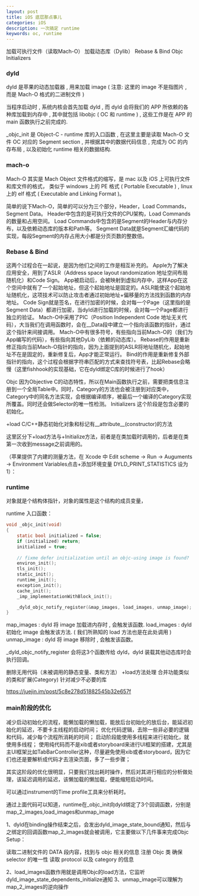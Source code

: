 ```yaml
---
layout: post
title: iOS 底层那点事儿
categories: iOS
description: 一次搞定 runtime
keywords: oc, runtime
---
```


加载可执行文件（读取Mach-O）
加载动态库（Dylib）
Rebase & Bind
Objc
Initializers

### dyld

dyld 是苹果的动态加载器 , 用来加载 image ( 注意: 这里的 image 不是指图片 , 而是 Mach-O 格式的二进制文件  )

当程序启动时 , 系统内核会首先加载 dyld , 而 dyld 会将我们的 APP 所依赖的各种库加载到内存中 , 其中就包括 libobjc ( OC 和 runtime ) , 这些工作是在 APP 的 main 函数执行之前完成的.


_objc_init 是 Object-C - runtime 库的入口函数 , 在这里主要是读取 Mach-O 文件 OC 对应的 Segment section , 并根据其中的数据代码信息 , 完成为 OC 的内存布局 , 以及初始化 runtime 相关的数据结构.

### mach-o

Mach-O 其实是 Mach Object 文件格式的缩写，是 mac 以及 iOS 上可执行文件和库文件的格式， 类似于 windows 上的 PE 格式 ( Portable Executable ) , linux 上的 elf 格式 ( Executable and Linking Format )。

简单的说下Mach-O，简单的可以分为三个部分，Header，Load Commands，Segment Data。
Header中包含的是可执行文件的CPU架构，Load Commands的数量和占用空间。
Load Commands中包含的是Segment的Header与内存分布，以及依赖动态库的版本和Path等。
Segment Data就是Segment汇编代码的实现，每段Segment的内存占用大小都是分页页数的整数倍。
### Rebase & Bind
这两个过程合在一起说，是因为他们之间的工作是相互补充的。
Apple为了解决应用安全，用到了ASLR（Address space layout randomization 地址空间布局随机化）和Code Sign。
App被启动后，会被映射到虚拟内存中，这样App在这个空间中就有了一个起始地址，但这个起始地址是固定的。ASLR能使这个起始地址随机化，这项技术可以防止攻击者通过初始地址+偏移量的方法找到函数的内存地址。
Code Sign就是签名，在进行加密的时候，会对每一个Page（这里指的是Segment Data）都进行加密，当dyld进行加载的时候，会对每一个Page都进行独立的验证。
Mach-O中采用了PIC（Position Independent Code 地址无关代码），大当我们在调用函数时，会在__Data段中建立一个指向该函数的指针，通过这个指针来间接调用。
Mach-O中有很多符号，有些指向当前Mach-O的（我们为App编写的代码），有些指向其他DyLib（依赖的动态库）。
Rebase的作用是重新修正指向当前Mach-O指针的指向，因为上面提到的ASLR将地址随机化，起始地址不在是固定的，重新修复后，App才能正常运行。
Bind的作用是重新修复外部指针的指向，这个过程会根据字符串匹配的方式来查找符号表，比起Rebase会略慢（这里fishhook的实现基础，它在dyld绑定C库的时候进行了hook）

Objc
因为Objective C的动态特性，所以在Main函数执行之前，需要把类信息注册到一个全局Table中。同时，Category的方法也会被注册到对应类中，Category中的同名方法实现，会根据编译顺序，被最后一个编译的Category实现所覆盖。同时还会做Selector的唯一性检测。
Initializers
这个阶段是包含必要的初始化。

+load
C/C++静态初始化对象和标记有__attribute__(constructor)的方法

这里区分下+load方法与+Initialize方法，前者是在类加载时调用的，后者是在类第一次收到message之前调用的。

（苹果提供了内建的测量方法，在 Xcode 中 Edit scheme -> Run -> Auguments -> Environment Variables点击+添加环境变量 DYLD_PRINT_STATISTICS 设为 1）：


### runtime

对象就是个结构体指针，对象的属性是这个结构的成员变量，

runtime 入口函数：
```c
void _objc_init(void)
{
    static bool initialized = false;
    if (initialized) return;
    initialized = true;
    
    // fixme defer initialization until an objc-using image is found?
    environ_init();
    tls_init();
    static_init();
    runtime_init();
    exception_init();
    cache_init();
    _imp_implementationWithBlock_init();

    _dyld_objc_notify_register(&map_images, load_images, unmap_image);
}
```

map_images : dyld 将 image 加载进内存时 , 会触发该函数.
load_images : dyld 初始化 image 会触发该方法. (  我们所熟知的 load 方法也是在此处调用  )
unmap_image : dyld 将 image 移除时 , 会触发该函数。

_dyld_objc_notify_register 会将这3个函数传给 dyld，dyld 装载其他动态库时会执行回调。

删除无用代码（未被调用的静态变量、类和方法）
+load方法处理
合并功能类似的类和扩展(Category)
针对减少不必要的库

https://juejin.im/post/5c8e278d51882545b32e657f



### main阶段的优化

减少启动初始化的流程，能懒加载的懒加载，能放后台初始化的放后台，能延迟初始化的延迟，不要卡主线程的启动时间；
优化代码逻辑，去除一些非必要的逻辑和代码，减少每个流程所消耗的时间；
启动阶段能使用多线程来进行初始化，就使用多线程；
使用纯代码而不是xib或者storyboard来进行UI框架的搭建，尤其是主UI框架比如TabBarController这种，尽量避免使用xib或者storyboard，因为它们也还是要解析成代码才去渲染页面，多了一些步骤；

其实这阶段的优化很明显，只要我们找出耗时操作，然后对其进行相应的分析做处理，该延迟调用的延迟，该懒加载的懒加载，便能缩短启动时间。

可以通过instrument的Time profile工具来分析耗时。

通过上面代码可以知道，runtime在_objc_init向dyld绑定了3个回调函数，分别是map_2_images,load_images和unmap_image

1、dyld在binding操作结束之后，会发出dyld_image_state_bound通知，然后与之绑定的回调函数map_2_images就会被调用，它主要做以下几件事来完成Objc Setup：

读取二进制文件的 DATA 段内容，找到与 objc 相关的信息
注册 Objc 类
确保 selector 的唯一性
读取 protocol 以及 category 的信息

2、load_images函数作用就是调用Objc的load方法，它监听dyld_image_state_dependents_initialize通知
3、unmap_image可以理解为map_2_images的逆向操作